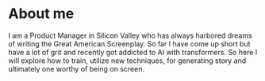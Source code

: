 # About me

I am a Product Manager in Silicon Valley who has always harbored dreams of writing the Great American Screenplay. So far I have come up short but have a lot of grit and recently got addicted to AI with transformers. So here I will explore how to train, utilize new techniques, for generating story and ultimately one worthy of being on screen. 

